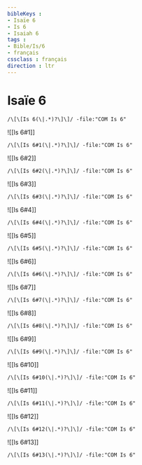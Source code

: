```yaml
---
bibleKeys : 
- Isaïe 6
- Is 6
- Isaiah 6
tags : 
- Bible/Is/6
- français
cssclass : français
direction : ltr
---
```


# Isaïe 6

```query
/\[\[Is 6(\|.*)?\]\]/ -file:"COM Is 6"
```



![[Is 6#1]]

```query
/\[\[Is 6#1(\|.*)?\]\]/ -file:"COM Is 6"
```

![[Is 6#2]]

```query
/\[\[Is 6#2(\|.*)?\]\]/ -file:"COM Is 6"
```

![[Is 6#3]]

```query
/\[\[Is 6#3(\|.*)?\]\]/ -file:"COM Is 6"
```

![[Is 6#4]]

```query
/\[\[Is 6#4(\|.*)?\]\]/ -file:"COM Is 6"
```

![[Is 6#5]]

```query
/\[\[Is 6#5(\|.*)?\]\]/ -file:"COM Is 6"
```

![[Is 6#6]]

```query
/\[\[Is 6#6(\|.*)?\]\]/ -file:"COM Is 6"
```

![[Is 6#7]]

```query
/\[\[Is 6#7(\|.*)?\]\]/ -file:"COM Is 6"
```

![[Is 6#8]]

```query
/\[\[Is 6#8(\|.*)?\]\]/ -file:"COM Is 6"
```

![[Is 6#9]]

```query
/\[\[Is 6#9(\|.*)?\]\]/ -file:"COM Is 6"
```

![[Is 6#10]]

```query
/\[\[Is 6#10(\|.*)?\]\]/ -file:"COM Is 6"
```

![[Is 6#11]]

```query
/\[\[Is 6#11(\|.*)?\]\]/ -file:"COM Is 6"
```

![[Is 6#12]]

```query
/\[\[Is 6#12(\|.*)?\]\]/ -file:"COM Is 6"
```

![[Is 6#13]]

```query
/\[\[Is 6#13(\|.*)?\]\]/ -file:"COM Is 6"
```

